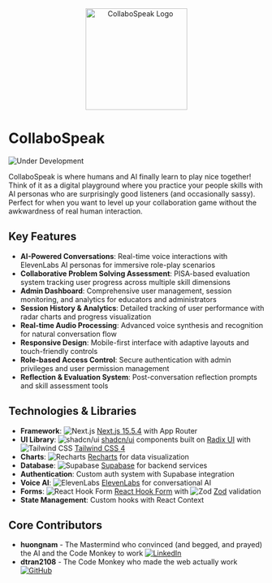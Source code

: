 <div align="center">
  <img src="public/logos/CollaboSpeak.svg" alt="CollaboSpeak Logo" width="200" height="200">
</div>

# CollaboSpeak

![Under Development](https://img.shields.io/badge/Status-Under%20Development-orange?logo=construction&logoColor=white)

CollaboSpeak is where humans and AI finally learn to play nice together! Think of it as a digital playground where you practice your people skills with AI personas who are surprisingly good listeners (and occasionally sassy). Perfect for when you want to level up your collaboration game without the awkwardness of real human interaction.

## Key Features

- **AI-Powered Conversations**: Real-time voice interactions with ElevenLabs AI personas for immersive role-play scenarios
- **Collaborative Problem Solving Assessment**: PISA-based evaluation system tracking user progress across multiple skill dimensions
- **Admin Dashboard**: Comprehensive user management, session monitoring, and analytics for educators and administrators
- **Session History & Analytics**: Detailed tracking of user performance with radar charts and progress visualization
- **Real-time Audio Processing**: Advanced voice synthesis and recognition for natural conversation flow
- **Responsive Design**: Mobile-first interface with adaptive layouts and touch-friendly controls
- **Role-based Access Control**: Secure authentication with admin privileges and user permission management
- **Reflection & Evaluation System**: Post-conversation reflection prompts and skill assessment tools

## Technologies & Libraries

- **Framework**: ![Next.js](https://img.shields.io/badge/Next.js-15.5.4-black?logo=next.js&logoColor=white) [Next.js 15.5.4](https://nextjs.org/) with App Router
- **UI Library**: ![shadcn/ui](https://img.shields.io/badge/shadcn/ui-000000?logo=shadcnui&logoColor=white) [shadcn/ui](https://ui.shadcn.com/) components built on [Radix UI](https://www.radix-ui.com/) with ![Tailwind CSS](https://img.shields.io/badge/Tailwind_CSS-4-38B2AC?logo=tailwind-css&logoColor=white) [Tailwind CSS 4](https://tailwindcss.com/)
- **Charts**: ![Recharts](https://img.shields.io/badge/Recharts-FF6B6B?logo=recharts&logoColor=white) [Recharts](https://recharts.org/) for data visualization
- **Database**: ![Supabase](https://img.shields.io/badge/Supabase-3ECF8E?logo=supabase&logoColor=white) [Supabase](https://supabase.com/) for backend services
- **Authentication**: Custom auth system with Supabase integration
- **Voice AI**: ![ElevenLabs](https://img.shields.io/badge/ElevenLabs-000000?logo=elevenlabs&logoColor=white) [ElevenLabs](https://elevenlabs.io/) for conversational AI
- **Forms**: ![React Hook Form](https://img.shields.io/badge/React_Hook_Form-EC5990?logo=react-hook-form&logoColor=white) [React Hook Form](https://react-hook-form.com/) with ![Zod](https://img.shields.io/badge/Zod-3E67B1?logo=zod&logoColor=white) [Zod](https://zod.dev/) validation
- **State Management**: Custom hooks with React Context

## Core Contributors

- **huongnam** - The Mastermind who convinced (and begged, and prayed) the AI and the Code Monkey to work [![LinkedIn](https://img.shields.io/badge/LinkedIn-0077B5?logo=linkedin&logoColor=white)](https://www.linkedin.com/in/vuhuongnam/)
- **dtran2108** - The Code Monkey who made the web actually work [![GitHub](https://img.shields.io/badge/GitHub-181717?logo=github&logoColor=white)](https://github.com/dtran2108)
